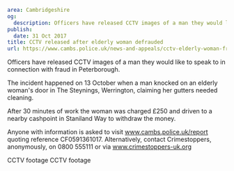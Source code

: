 ```yaml
area: Cambridgeshire
og:
  description: Officers have released CCTV images of a man they would like to speak to in connection with fraud in Peterborough.
publish:
  date: 31 Oct 2017
title: CCTV released after elderly woman defrauded
url: https://www.cambs.police.uk/news-and-appeals/cctv-elderly-woman-fraud
```

Officers have released CCTV images of a man they would like to speak to in connection with fraud in Peterborough.

The incident happened on 13 October when a man knocked on an elderly woman's door in The Steynings, Werrington, claiming her gutters needed cleaning.

After 30 minutes of work the woman was charged £250 and driven to a nearby cashpoint in Staniland Way to withdraw the money.

Anyone with information is asked to visit www.cambs.police.uk/report quoting reference CF0591361017. Alternatively, contact Crimestoppers, anonymously, on 0800 555111 or via www.crimestoppers-uk.org

CCTV footage CCTV footage
